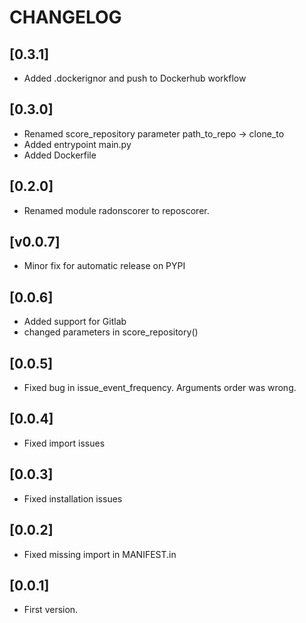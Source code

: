 # CHANGELOG

## [0.3.1]
- Added .dockerignor and push to Dockerhub workflow

## [0.3.0]
- Renamed score_repository parameter path_to_repo -> clone_to
- Added entrypoint main.py
- Added Dockerfile

## [0.2.0]
- Renamed module radonscorer to reposcorer.

## [v0.0.7]
- Minor fix for automatic release on PYPI

## [0.0.6]
- Added support for Gitlab
- changed parameters in score_repository()

## [0.0.5]
- Fixed bug in issue_event_frequency. Arguments order was wrong.

## [0.0.4]
- Fixed import issues

## [0.0.3]
- Fixed installation issues

## [0.0.2]
- Fixed missing import in MANIFEST.in

## [0.0.1]
- First version.
